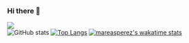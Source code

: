 ### Hi there 👋


<!--
**mareasperez/mareasperez** is a ✨ _special_ ✨ repository because its `README.md` (this file) appears on your GitHub profile.

Here are some ideas to get you started:

- 🔭 I’m currently working on  JOBITXcode...
- 🌱 I’m currently learning Flask...
- 👯 I’m looking to collaborate on ...
- 🤔 I’m looking for help with ...
- 💬 Ask me about Python, ...
- 📫 How to reach me: ...
- 😄 Pronouns: ...
- ⚡ Fun fact: ...
-->
![](https://visitor-badge.laobi.icu/badge?page_id=mareasperez.mareasperez)
</br>
![GitHub stats](https://github-readme-stats.vercel.app/api?username=mareasperez&show_icons=true)
[![Top Langs](https://github-readme-stats.vercel.app/api/top-langs/?username=mareasperez&langs_count=10&layout=compact?theme=dracula)](https://github.com/mareasperez/github-readme-stats)
[![mareasperez's wakatime stats](https://github-readme-stats.vercel.app/api/wakatime?username=mareasperez)](https://github.com/mareasperez/github-readme-stats)
